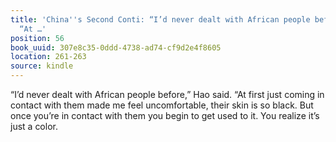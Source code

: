 ```yaml
---
title: 'China''s Second Conti: “I’d never dealt with African people before,” Hao said.
  “At …'
position: 56
book_uuid: 307e8c35-0ddd-4738-ad74-cf9d2e4f8605
location: 261-263
source: kindle
---
```


“I’d never dealt with African people before,” Hao said. “At first just coming in contact with them made me feel uncomfortable, their skin is so black. But once you’re in contact with them you begin to get used to it. You realize it’s just a color.